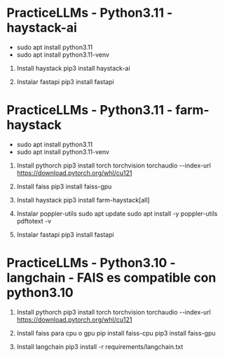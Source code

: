 # PracticeLLMs - Python3.11 - haystack-ai

- sudo apt install python3.11
- sudo apt install python3.11-venv

1. Install haystack
   pip3 install haystack-ai

2. Instalar fastapi
   pip3 install fastapi

# PracticeLLMs - Python3.11 - farm-haystack

- sudo apt install python3.11
- sudo apt install python3.11-venv

1. Install pythorch
   pip3 install torch torchvision torchaudio --index-url https://download.pytorch.org/whl/cu121

2. Install faiss
   pip3 install faiss-gpu

3. Install haystack
   pip3 install farm-haystack[all]

4. Instalar poppler-utils
   sudo apt update
   sudo apt install -y poppler-utils
   pdftotext -v

5. Instalar fastapi
   pip3 install fastapi

# PracticeLLMs - Python3.10 - langchain - FAIS es compatible con python3.10

1. Install pythorch
   pip3 install torch torchvision torchaudio --index-url https://download.pytorch.org/whl/cu121

2. Install faiss para cpu o gpu
   pip install faiss-cpu
   pip3 install faiss-gpu

3. Install langchain
   pip3 install -r requirements/langchain.txt
